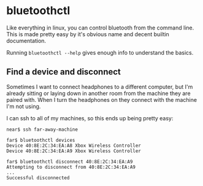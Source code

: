 # bluetoothctl

Like everything in linux, you can control bluetooth from the command line. This is made pretty easy by it's obvious name and decent builtin documentation.

Running `bluetoothctl --help` gives enough info to understand the basics.

## Find a device and disconnect

Sometimes I want to connect headphones to a different computer, but I'm already sitting or laying down in another room from the machine they are paired with. When I turn the headphones on they connect with the machine I'm not using.

I can ssh to all of my machines, so this ends up being pretty easy:

```
near$ ssh far-away-machine

far$ bluetoothctl devices
Device 40:8E:2C:34:EA:A8 Xbox Wireless Controller
Device 40:8E:2C:34:EA:A9 Xbox Wireless Controller

far$ bluetoothctl disconnect 40:8E:2C:34:EA:A9
Attempting to disconnect from 40:8E:2C:34:EA:A9
...
Successful disconnected
```
